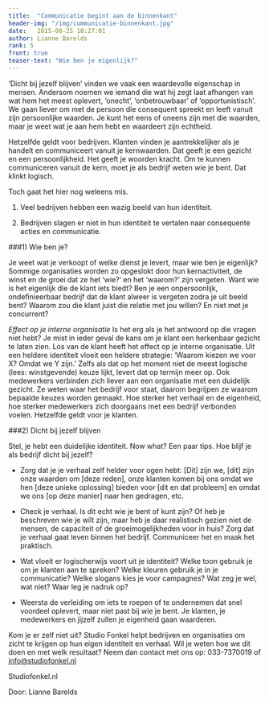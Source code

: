 ```yaml
---
title:  "Communicatie begint aan de binnenkant"
header-img: "/img/cummunicatie-binnenkant.jpg"
date:   2015-08-25 10:27:01
author: Lianne Barelds 
rank: 5
front: true
teaser-text: "Wie ben je eigenlijk?"
---
```


‘Dicht bij jezelf blijven’ vinden we vaak een waardevolle eigenschap in mensen. Andersom noemen we iemand die wat hij zegt laat afhangen van wat hem het meest oplevert, ‘onecht’, ‘onbetrouwbaar’ of ‘opportunistisch’. We gaan liever om met de persoon die consequent spreekt en leeft vanuit zijn persoonlijke waarden. Je kunt het eens of oneens zijn met die waarden, maar je weet wat je aan hem hebt en waardeert zijn echtheid. 

Hetzelfde geldt voor bedrijven. Klanten vinden je aantrekkelijker als je handelt en communiceert vanuit je kernwaarden. Dat geeft je een gezicht en een persoonlijkheid. Het geeft je woorden kracht. Om te kunnen communiceren vanuit de kern, moet je als bedrijf weten wie je bent. Dat klinkt logisch.

Toch gaat het hier nog weleens mis. 

1. Veel bedrijven hebben een wazig beeld van hun identiteit.

2. Bedrijven slagen er niet in hun identiteit te vertalen naar consequente acties en communicatie.

###1) Wie ben je? 

Je weet wat je verkoopt of welke dienst je levert, maar wie ben je eigenlijk? Sommige organisaties worden zo opgeslokt door hun kernactiviteit, de winst en de groei dat ze het ‘wie?’ en het ‘waarom?’ zijn vergeten. Want wie is het eigenlijk die de klant iets biedt? Ben je een onpersoonlijk, ondefinieerbaar bedrijf dat de klant alweer is vergeten zodra je uit beeld bent? Waarom zou die klant juist die relatie met jou willen? En niet met je concurrent? 

*Effect op je interne organisatie*
Is het erg als je het antwoord op die vragen niet hebt? Je mist in ieder geval de kans om je klant een herkenbaar gezicht te laten zien. Los van de klant heeft het effect op je interne organisatie. Uit een heldere identiteit vloeit een heldere strategie: ‘Waarom kiezen we voor X? Omdat we Y zijn.’ Zelfs als dat op het moment niet de meest logische (lees: winstgevende) keuze lijkt, levert dat op termijn meer op. Ook medewerkers verbinden zich liever aan een organisatie met een duidelijk gezicht. Ze weten waar het bedrijf voor staat, daarom begrijpen ze waarom bepaalde keuzes worden gemaakt. Hoe sterker het verhaal en de eigenheid, hoe sterker medewerkers zich doorgaans met een bedrijf verbonden voelen. Hetzelfde geldt voor je klanten.

###2) Dicht bij jezelf blijven

Stel, je hebt een duidelijke identiteit. Now what? Een paar tips. Hoe blijf je als bedrijf dicht bij jezelf?

- Zorg dat je je verhaal zelf helder voor ogen hebt: [Dit] zijn we, [dit] zijn onze waarden om [deze reden], onze klanten komen bij ons omdat we hen [deze unieke oplossing] bieden voor [dit en dat probleem] en omdat we ons [op deze manier] naar hen gedragen, etc.

- Check je verhaal. Is dit echt wie je bent of kunt zijn? Of heb je beschreven wie je wílt zijn, maar heb je daar realistisch gezien niet de mensen, de capaciteit of de groeimogelijkheden voor in huis?
Zorg dat je verhaal gaat leven binnen het bedrijf. Communiceer het en maak het praktisch.

- Wat vloeit er logischerwijs voort uit je identiteit? Welke toon gebruik je om je klanten aan te spreken? Welke kleuren gebruik je in je communicatie? Welke slogans kies je voor campagnes? Wat zeg je wel, wat niet? Waar leg je nadruk op?

- Weersta de verleiding om iets te roepen of te ondernemen dat snel voordeel oplevert, maar niet past bij wie je bent.
Je klanten, je medewerkers en jijzelf zullen je eigenheid gaan waarderen.

Kom je er zelf niet uit? Studio Fonkel helpt bedrijven en organisaties om zicht te krijgen op hun eigen identiteit en verhaal. Wil je weten hoe we dit doen en met welk resultaat? Neem dan contact met ons op: 033-7370019 of info@studiofonkel.nl

Studiofonkel.nl 

Door: Lianne Barelds
